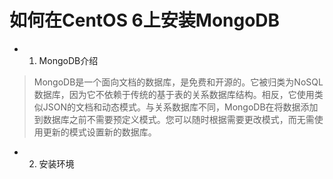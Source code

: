 # 如何在CentOS 6上安装MongoDB

- 1. MongoDB介绍

> MongoDB是一个面向文档的数据库，是免费和开源的。它被归类为NoSQL数据库，因为它不依赖于传统的基于表的关系数据库结构。相反，它使用类似JSON的文档和动态模式。与关系数据库不同，MongoDB在将数据添加到数据库之前不需要预定义模式。您可以随时根据需要更改模式，而无需使用更新的模式设置新的数据库。

- 2. 安装环境



